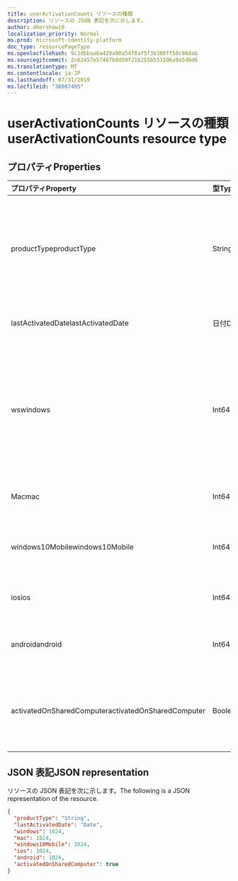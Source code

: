 ```yaml
---
title: userActivationCounts リソースの種類
description: リソースの JSON 表記を次に示します。
author: dkershaw10
localization_priority: Normal
ms.prod: microsoft-identity-platform
doc_type: resourcePageType
ms.openlocfilehash: 9c1dbbaa6a429a90a54f8af5f3b380ff58c86dab
ms.sourcegitcommit: 2c62457e57467b8d50f21b255b553106a9a5d8d6
ms.translationtype: MT
ms.contentlocale: ja-JP
ms.lasthandoff: 07/31/2019
ms.locfileid: "36007495"
---
```

# <a name="useractivationcounts-resource-type"></a><span data-ttu-id="88de7-103">userActivationCounts リソースの種類</span><span class="sxs-lookup"><span data-stu-id="88de7-103">userActivationCounts resource type</span></span>

## <a name="properties"></a><span data-ttu-id="88de7-104">プロパティ</span><span class="sxs-lookup"><span data-stu-id="88de7-104">Properties</span></span>

| <span data-ttu-id="88de7-105">プロパティ</span><span class="sxs-lookup"><span data-stu-id="88de7-105">Property</span></span>          | <span data-ttu-id="88de7-106">型</span><span class="sxs-lookup"><span data-stu-id="88de7-106">Type</span></span>   | <span data-ttu-id="88de7-107">説明</span><span class="sxs-lookup"><span data-stu-id="88de7-107">Description</span></span>                              |
| :---------------- | :----- | ---------------------------------------- |
| <span data-ttu-id="88de7-108">productType</span><span class="sxs-lookup"><span data-stu-id="88de7-108">productType</span></span>       | <span data-ttu-id="88de7-109">String</span><span class="sxs-lookup"><span data-stu-id="88de7-109">String</span></span> | <span data-ttu-id="88de7-110">"Office 365 ProPlus"、"Project Client"、"Visio Pro for Office 365" などの製品の種類。</span><span class="sxs-lookup"><span data-stu-id="88de7-110">The product type, such as "Office 365 ProPlus", "Project Client", or "Visio Pro for Office 365".</span></span> |
| <span data-ttu-id="88de7-111">lastActivatedDate</span><span class="sxs-lookup"><span data-stu-id="88de7-111">lastActivatedDate</span></span> | <span data-ttu-id="88de7-112">日付</span><span class="sxs-lookup"><span data-stu-id="88de7-112">Date</span></span>   | <span data-ttu-id="88de7-113">最新のライセンス認証の日付。</span><span class="sxs-lookup"><span data-stu-id="88de7-113">The date of the latest activation.</span></span>       |
| <span data-ttu-id="88de7-114">ws</span><span class="sxs-lookup"><span data-stu-id="88de7-114">windows</span></span>           | <span data-ttu-id="88de7-115">Int64</span><span class="sxs-lookup"><span data-stu-id="88de7-115">Int64</span></span>  | <span data-ttu-id="88de7-116">Windows のアクティブ化回数。</span><span class="sxs-lookup"><span data-stu-id="88de7-116">The activation count on Windows.</span></span> <span data-ttu-id="88de7-117">この番号には、Windows コンピューターのすべてのライセンス認証が含まれます。</span><span class="sxs-lookup"><span data-stu-id="88de7-117">This number includes every activation on any Windows computer.</span></span> |
| <span data-ttu-id="88de7-118">Mac</span><span class="sxs-lookup"><span data-stu-id="88de7-118">mac</span></span>               | <span data-ttu-id="88de7-119">Int64</span><span class="sxs-lookup"><span data-stu-id="88de7-119">Int64</span></span>  | <span data-ttu-id="88de7-120">Mac OS のアクティブ化回数。</span><span class="sxs-lookup"><span data-stu-id="88de7-120">The activation count on Mac OS.</span></span>          |
| <span data-ttu-id="88de7-121">windows10Mobile</span><span class="sxs-lookup"><span data-stu-id="88de7-121">windows10Mobile</span></span>   | <span data-ttu-id="88de7-122">Int64</span><span class="sxs-lookup"><span data-stu-id="88de7-122">Int64</span></span>  | <span data-ttu-id="88de7-123">Windows 10 mobile のライセンス認証回数。</span><span class="sxs-lookup"><span data-stu-id="88de7-123">The activation count on Windows 10 mobile.</span></span> |
| <span data-ttu-id="88de7-124">ios</span><span class="sxs-lookup"><span data-stu-id="88de7-124">ios</span></span>               | <span data-ttu-id="88de7-125">Int64</span><span class="sxs-lookup"><span data-stu-id="88de7-125">Int64</span></span>  | <span data-ttu-id="88de7-126">IOS のアクティブ化回数。</span><span class="sxs-lookup"><span data-stu-id="88de7-126">The activation count on iOS.</span></span>             |
| <span data-ttu-id="88de7-127">android</span><span class="sxs-lookup"><span data-stu-id="88de7-127">android</span></span>           | <span data-ttu-id="88de7-128">Int64</span><span class="sxs-lookup"><span data-stu-id="88de7-128">Int64</span></span>  | <span data-ttu-id="88de7-129">Android デバイスのアクティブ化回数。</span><span class="sxs-lookup"><span data-stu-id="88de7-129">The activation count on an Android device.</span></span>  |
| <span data-ttu-id="88de7-130">activatedOnSharedComputer</span><span class="sxs-lookup"><span data-stu-id="88de7-130">activatedOnSharedComputer</span></span>   | <span data-ttu-id="88de7-131">Boolean</span><span class="sxs-lookup"><span data-stu-id="88de7-131">Boolean</span></span> | <span data-ttu-id="88de7-132">ユーザーが以前に共有コンピューターで製品を使用した場合は True。</span><span class="sxs-lookup"><span data-stu-id="88de7-132">True if the user used the product on a shared computer before.</span></span> |

## <a name="json-representation"></a><span data-ttu-id="88de7-133">JSON 表記</span><span class="sxs-lookup"><span data-stu-id="88de7-133">JSON representation</span></span>

<span data-ttu-id="88de7-134">リソースの JSON 表記を次に示します。</span><span class="sxs-lookup"><span data-stu-id="88de7-134">The following is a JSON representation of the resource.</span></span>

<!-- {
  "blockType": "resource",
  "@odata.type": "microsoft.graph.userActivationCounts"
} -->

```json
{
  "productType": "String", 
  "lastActivatedDate": "Date", 
  "windows": 1024, 
  "mac": 1024, 
  "windows10Mobile": 1024, 
  "ios": 1024, 
  "android": 1024,
  "activatedOnSharedComputer": true 
}
```
